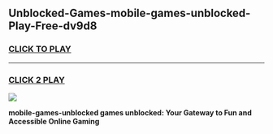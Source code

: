 
## Unblocked-Games-mobile-games-unblocked-Play-Free-dv9d8
<h3>
<a href="https://premium76.site?title=mobile-games-unblocked&ref=10A">CLICK TO PLAY</a></h3>
<hr>

<h3>
<a href="https://premium76.site?title=mobile-games-unblocked&ref=10A">CLICK 2 PLAY</a>
  
</h3>

<a href="https://premium76.site?title=mobile-games-unblocked&ref=10A"><img src="https://clearcache.store/games.png"></a>


**mobile-games-unblocked games unblocked: Your Gateway to Fun and Accessible Online Gaming**
